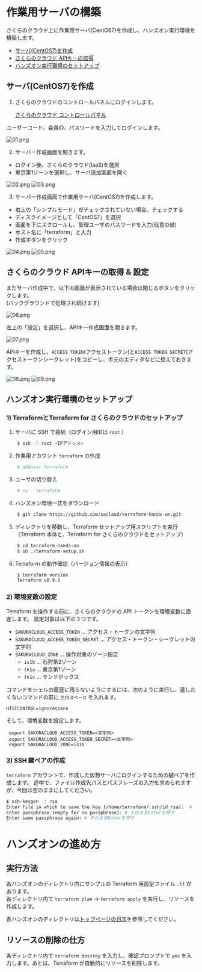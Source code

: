 # 作業用サーバの構築

さくらのクラウド上に作業用サーバ(CentOS7)を作成し、ハンズオン実行環境を構築します。

  - [サーバ(CentOS7)を作成](#p01)
  - [さくらのクラウド APIキーの取得](#p02)
  - [ハンズオン実行環境のセットアップ](#p03)

<a id="p01"></a>
## サーバ(CentOS7)を作成

1) さくらのクラウドのコントロールパネルにログインします。

    [さくらのクラウド コントロールパネル](https://secure.sakura.ad.jp/cloud/)

ユーザーコード、会員ID、パスワードを入力してログインします。

![01.png](images/01.png "login")

2) サーバー作成画面を開きます。

- ログイン後、さくらのクラウド(IaaS)を選択
- 東京第1ゾーンを選択し、サーバ追加画面を開く

![02.png](images/02.png "IaaS")
![03.png](images/03.png "Open server")

3) サーバー作成画面で作業用サーバ(CentOS7)を作成します。

- 右上の「シンプルモード」がチェックされていない場合、チェックする
- ディスクイメージとして「CentOS7」を選択
- 画面を下にスクロールし、管理ユーザのパスワードを入力(任意の値)
- ホスト名に「terraform」と入力
- 作成ボタンをクリック

![04.png](images/04.png)
![05.png](images/05.png)

<a id="p02"></a>
## さくらのクラウド APIキーの取得 & 設定

まだサーバ作成中で、以下の画面が表示されている場合は閉じるボタンをクリックします。  
(バックグラウンドで処理され続けます)

![06.png](images/06.png)

左上の「設定」を選択し、APIキー作成画面を開きます。

![07.png](images/07.png)

APIキーを作成し、`ACCESS TOKEN`(アクセストークン)と`ACCESS TOKEN SECRET`(アクセストークンシークレット)をコピーし、手元のエディタなどに控えておきます。


![08.png](images/08.png)
![09.png](images/09.png)


<a id="p03"></a>
## ハンズオン実行環境のセットアップ

### 1) TerraformとTerraform for さくらのクラウドのセットアップ

1. サーバに SSH で接続（ログイン用IDは `root` ）
```bash
    $ ssh -l root <IPアドレス>
```
2. 作業用アカウント `terraform` の作成
```bash
    # adduser terraform
```
3. ユーザの切り替え
```bash
    # su - terraform
```
4. ハンズオン環境一式をダウンロード
```bash
    $ git clone https://github.com/sacloud/terraform-hands-on.git
```
5. ディレクトリを移動し、Terraform セットアップ用スクリプトを実行（Terraform 本体と、Terraform for さくらのクラウドをセットアップ）
```bash
    $ cd terraform-hands-on
    $ sh ./terraform-setup.sh
```
6. Terraform の動作確認（バージョン情報の表示）
```bash
    $ terraform version
    Terraform v0.9.3
```

### 2) 環境変数の設定

Terraform を操作する前に、さくらのクラウドの API トークンを環境変数に設定します。
設定対象は以下の３つです。

* `SAKURACLOUD_ACCESS_TOKEN` … アクセス・トークンの文字列
* `SAKURACLOUD_ACCESS_TOKEN_SECRET` … アクセス・トークン・シークレットの文字列
* `SAKURACLOUD_ZONE` … 操作対象のゾーン指定
  * `is1b` … 石狩第2ゾーン
  * `tk1a` … 東京第1ゾーン
  * `tk1v` … サンドボックス

コマンドをシェルの履歴に残らないようにするには、次のように実行し、遺したくないコマンドの前に `空白スペース` を入れます。
```
HISTCONTROL=ignorespace
```
そして、環境変数を設定します。
```
 export SAKURACLOUD_ACCESS_TOKEN=<文字列>
 export SAKURACLOUD_ACCESS_TOKEN_SECRET=<文字列>
 export SAKURACLOUD_ZONE=is1b
```

### 3) SSH 鍵ペアの作成

`terraform` アカウントで、作成した仮想サーバにログインするための鍵ペアを作成します。
途中で、ファイル作成先パスとパスフレーズの入力を求められますが、今回は空のままにしてください。

```bash
$ ssh-keygen -t rsa
Enter file in which to save the key (/home/terraform/.ssh/id_rsa):  # そのままEnterを押す
Enter passphrase (empty for no passphrase): # そのままEnterを押す
Enter same passphrase again: # そのままEnterを押す
```

<a id="hands_on"></a>
# ハンズオンの進め方

## 実行方法

各ハンズオンのディレクトリ内にサンプルの Terraform 用設定ファイル `.tf` があります。  
各ディレクトリ内で `terraform plan` → `terraform apply` を実行し、リソースを作成します。  

各ハンズオンのディレクトリは[トップページの目次](../README.md)を参照してください。

## リソースの削除の仕方

各ディレクトリ内で `terraform destroy` を入力し、確認プロンプトで `yes` を入力します。あとは、Terraform が自動的にリソースを削除します。

